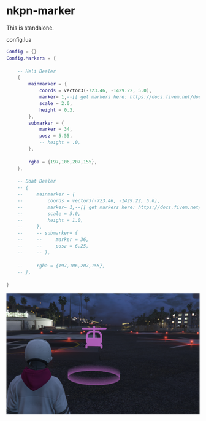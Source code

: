 # nkpn-marker

This is standalone.

config.lua
```lua
Config = {}
Config.Markers = {

    -- Heli Dealer
    {
        mainmarker = {
            coords = vector3(-723.46, -1429.22, 5.0),
            marker= 1,--[[ get markers here: https://docs.fivem.net/docs/game-references/markers/ ]]
            scale = 2.0,
            height = 0.3,
        },
        submarker = {
            marker = 34,
            posz = 5.55,
            -- height = .0,
        },

        rgba = {197,106,207,155},
    },

    -- Boat Dealer
    -- {
    --     mainmarker = {
    --         coords = vector3(-723.46, -1429.22, 5.0),
    --         marker= 1,--[[ get markers here: https://docs.fivem.net/docs/game-references/markers/ ]]
    --         scale = 5.0,
    --         height = 1.0,
    --     },
    --     -- submarker= {
    --     --     marker = 36,
    --     --     posz = 6.25,
    --     -- },

    --     rgba = {197,106,207,155},
    -- },
    
}
```

![Sample Photo](https://github.com/NEKOPAN-Develpments/nkpn-marker/blob/main/sample-image/sample1.png?raw=true)
